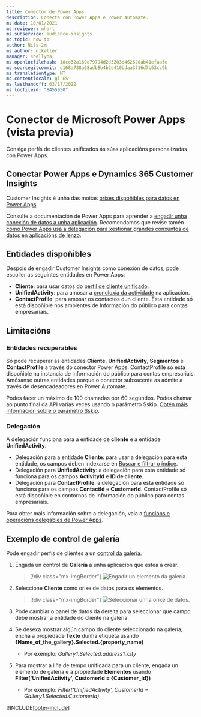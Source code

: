 ```yaml
---
title: Conector de Power Apps
description: Conecte con Power Apps e Power Automate.
ms.date: 10/01/2021
ms.reviewer: mhart
ms.subservice: audience-insights
ms.topic: how-to
author: Nils-2m
ms.author: nikeller
manager: shellyha
ms.openlocfilehash: 18cc32a169e79794d2d3203d462620ab41efaafe
ms.sourcegitcommit: d168a738a08adb8b4b2e410bdaa3716d7b63cc9b
ms.translationtype: MT
ms.contentlocale: gl-ES
ms.lasthandoff: 03/17/2022
ms.locfileid: "8455950"
---
```

# <a name="microsoft-power-apps-connector-preview"></a>Conector de Microsoft Power Apps (vista previa)

Consiga perfís de clientes unificados ás súas aplicacións personalizadas con Power Apps.

## <a name="connect-power-apps-and-dynamics-365-customer-insights"></a>Conectar Power Apps e Dynamics 365 Customer Insights

Customer Insights é unha das moitas [orixes dispoñibles para datos en Power Apps](/powerapps/maker/canvas-apps/working-with-data-sources).

Consulte a documentación de Power Apps para aprender a [engadir unha conexión de datos a unha aplicación](/powerapps/maker/canvas-apps/add-data-connection). Recomendamos que revise tamén [como Power Apps usa a delegación para xestionar grandes conxuntos de datos en aplicacións de lenzo](/powerapps/maker/canvas-apps/delegation-overview).

## <a name="available-entities"></a>Entidades dispoñibles

Despois de engadir Customer Insights como conexión de datos, pode escoller as seguintes entidades en Power Apps:

- **Cliente**: para usar datos do [perfil de cliente unificado](customer-profiles.md).
- **UnifiedActivity**: para amosar a [cronoloxía da actividade](activities.md) na aplicación.
- **ContactProfile**: para amosar os contactos dun cliente. Esta entidade só está dispoñible nos ambientes de Información do público para contas empresariais.

## <a name="limitations"></a>Limitacións

### <a name="retrievable-entities"></a>Entidades recuperables

Só pode recuperar as entidades **Cliente**, **UnifiedActivity**, **Segmentos** e **ContactProfile** a través do conector Power Apps. ContactProfile só está dispoñible na instancia de Información do público para contas empresariais. Amósanse outras entidades porque o conector subxacente as admite a través de desencadeadores en Power Automate.

Podes facer un máximo de 100 chamadas por 60 segundos. Podes chamar ao punto final da API varias veces usando o parámetro $skip. [Obtén máis información sobre o parámetro $skip](/connectors/customerinsights/#get-items-from-an-entity).

### <a name="delegation"></a>Delegación

A delegación funciona para a entidade de **cliente** e a entidade **UnifiedActivity**. 

- Delegación para a entidade **Cliente**: para usar a delegación para esta entidade, os campos deben indexarse en [Buscar e filtrar o índice](search-filter-index.md).  
- Delegación para **UnifiedActivity**: a delegación para esta entidade só funciona para os campos **ActivityId** e **ID de cliente**.  
- Delegación para **ContactProfile**: a delegación para esta entidade só funciona para os campos **ContactId** e **CustomerId**. ContactProfile só está dispoñible en contornos de Información do público para contas empresariais.

Para obter máis información sobre a delegación, vaia a [funcións e operacións delegables de Power Apps](/powerapps/maker/canvas-apps/delegation-overview). 

## <a name="example-gallery-control"></a>Exemplo de control de galería

Pode engadir perfís de clientes a un [control da galería](/powerapps/maker/canvas-apps/add-gallery).

1. Engada un control de **Galería** a unha aplicación que estea a crear.

    > [!div class="mx-imgBorder"]
    > ![Engadir un elemento da galería.](media/connector-powerapps9.png "Engada un elemento da galería.")

2. Seleccione **Cliente** como orixe de datos para os elementos.

    > [!div class="mx-imgBorder"]
    > ![Seleccionar unha orixe de datos.](media/choose-datasource-powerapps.png "Seleccione unha orixe de datos.")

3. Pode cambiar o panel de datos da dereita para seleccionar que campo debe mostrar a entidade do cliente na galería.

4. Se desexa mostrar algún campo do cliente seleccionado na galería, encha a propiedade **Texto** dunha etiqueta usando **{Name_of_the_gallery}.Selected.{property_name}**  
    - Por exemplo: _Gallery1.Selected.address1_city_

5. Para mostrar a liña de tempo unificada para un cliente, engada un elemento de galería e a propiedade **Elementos** usando **Filter('UnifiedActivity', CustomerId = {Customer_Id})**  
    - Por exemplo: _Filter('UnifiedActivity', CustomerId = Gallery1.Selected.CustomerId)_


[!INCLUDE[footer-include](../includes/footer-banner.md)]
